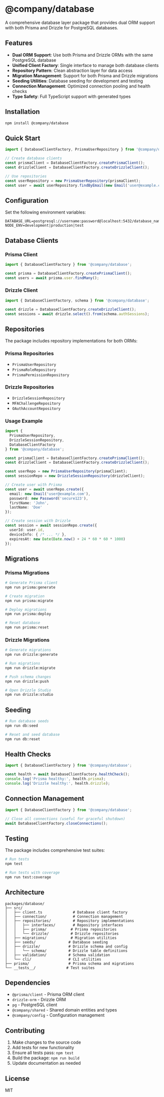 # @company/database

A comprehensive database layer package that provides dual ORM support with both Prisma and Drizzle for PostgreSQL databases.

## Features

- **Dual ORM Support**: Use both Prisma and Drizzle ORMs with the same PostgreSQL database
- **Unified Client Factory**: Single interface to manage both database clients
- **Repository Pattern**: Clean abstraction layer for data access
- **Migration Management**: Support for both Prisma and Drizzle migrations
- **Seeding Utilities**: Database seeding for development and testing
- **Connection Management**: Optimized connection pooling and health checks
- **Type Safety**: Full TypeScript support with generated types

## Installation

```bash
npm install @company/database
```

## Quick Start

```typescript
import { DatabaseClientFactory, PrismaUserRepository } from '@company/database';

// Create database clients
const prismaClient = DatabaseClientFactory.createPrismaClient();
const drizzleClient = DatabaseClientFactory.createDrizzleClient();

// Use repositories
const userRepository = new PrismaUserRepository(prismaClient);
const user = await userRepository.findByEmail(new Email('user@example.com'));
```

## Configuration

Set the following environment variables:

```env
DATABASE_URL=postgresql://username:password@localhost:5432/database_name
NODE_ENV=development|production|test
```

## Database Clients

### Prisma Client

```typescript
import { DatabaseClientFactory } from '@company/database';

const prisma = DatabaseClientFactory.createPrismaClient();
const users = await prisma.user.findMany();
```

### Drizzle Client

```typescript
import { DatabaseClientFactory, schema } from '@company/database';

const drizzle = DatabaseClientFactory.createDrizzleClient();
const sessions = await drizzle.select().from(schema.authSessions);
```

## Repositories

The package includes repository implementations for both ORMs:

### Prisma Repositories

- `PrismaUserRepository`
- `PrismaRoleRepository`
- `PrismaPermissionRepository`

### Drizzle Repositories

- `DrizzleSessionRepository`
- `MFAChallengeRepository`
- `OAuthAccountRepository`

### Usage Example

```typescript
import { 
  PrismaUserRepository, 
  DrizzleSessionRepository,
  DatabaseClientFactory 
} from '@company/database';

const prismaClient = DatabaseClientFactory.createPrismaClient();
const drizzleClient = DatabaseClientFactory.createDrizzleClient();

const userRepo = new PrismaUserRepository(prismaClient);
const sessionRepo = new DrizzleSessionRepository(drizzleClient);

// Create user with Prisma
const user = await userRepo.create({
  email: new Email('user@example.com'),
  password: new Password('secure123'),
  firstName: 'John',
  lastName: 'Doe'
});

// Create session with Drizzle
const session = await sessionRepo.create({
  userId: user.id,
  deviceInfo: { /* ... */ },
  expiresAt: new Date(Date.now() + 24 * 60 * 60 * 1000)
});
```

## Migrations

### Prisma Migrations

```bash
# Generate Prisma client
npm run prisma:generate

# Create migration
npm run prisma:migrate

# Deploy migrations
npm run prisma:deploy

# Reset database
npm run prisma:reset
```

### Drizzle Migrations

```bash
# Generate migrations
npm run drizzle:generate

# Run migrations
npm run drizzle:migrate

# Push schema changes
npm run drizzle:push

# Open Drizzle Studio
npm run drizzle:studio
```

## Seeding

```bash
# Run database seeds
npm run db:seed

# Reset and seed database
npm run db:reset
```

## Health Checks

```typescript
import { DatabaseClientFactory } from '@company/database';

const health = await DatabaseClientFactory.healthCheck();
console.log('Prisma healthy:', health.prisma);
console.log('Drizzle healthy:', health.drizzle);
```

## Connection Management

```typescript
import { DatabaseClientFactory } from '@company/database';

// Close all connections (useful for graceful shutdown)
await DatabaseClientFactory.closeConnections();
```

## Testing

The package includes comprehensive test suites:

```bash
# Run tests
npm test

# Run tests with coverage
npm run test:coverage
```

## Architecture

```
packages/database/
├── src/
│   ├── client.ts              # Database client factory
│   ├── connection/            # Connection management
│   ├── repositories/          # Repository implementations
│   │   ├── interfaces/        # Repository interfaces
│   │   ├── prisma/           # Prisma repositories
│   │   └── drizzle/          # Drizzle repositories
│   ├── migrations/           # Migration utilities
│   ├── seeds/               # Database seeding
│   ├── drizzle/             # Drizzle schema and config
│   │   └── schema/          # Drizzle table definitions
│   ├── validation/          # Schema validation
│   └── cli/                 # CLI utilities
├── prisma/                  # Prisma schema and migrations
└── __tests__/              # Test suites
```

## Dependencies

- `@prisma/client` - Prisma ORM client
- `drizzle-orm` - Drizzle ORM
- `pg` - PostgreSQL client
- `@company/shared` - Shared domain entities and types
- `@company/config` - Configuration management

## Contributing

1. Make changes to the source code
2. Add tests for new functionality
3. Ensure all tests pass: `npm test`
4. Build the package: `npm run build`
5. Update documentation as needed

## License

MIT